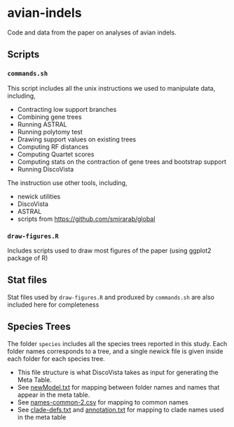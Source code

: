 # avian-indels

Code and data from the paper on analyses of avian indels. 

## Scripts

### `commands.sh`

This script includes all the unix instructions we used to manipulate data, including, 

* Contracting low support branches
* Combining gene trees
* Running ASTRAL
* Running polytomy test
* Drawing support values on existing trees
* Computing RF distances
* Computing Quartet scores 
* Computing stats on the contraction of gene trees and bootstrap support
* Running DiscoVista

The instruction use other tools, including,
* newick utilities
* DiscoVista
* ASTRAL
* scripts from https://github.com/smirarab/global


### `draw-figures.R`

Includes scripts used to draw most figures of the paper (using ggplot2 package of R)


## Stat files

Stat files used by `draw-figures.R` and produxed by `commands.sh` are also included here for completeness 



## Species Trees

The folder `species` includes all the species trees reported in this study. Each folder names corresponds to a tree, and a single newick file is given inside each folder for each species tree. 
- This file structure is what DiscoVista takes as input for generating the Meta Table. 
- See [newModel.txt](newModel.txt) for mapping between folder names and names that appear in the meta table. 
- See [names-common-2.csv](names-common-2.csv) for mapping to common names 
- See [clade-defs.txt](clade-defs.txt) and [annotation.txt](annotation.txt) for mapping to clade names used in the meta table

